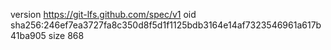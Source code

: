 version https://git-lfs.github.com/spec/v1
oid sha256:246ef7ea3727fa8c350d8f5d1f1125bdb3164e14af7323546961a617b41ba905
size 868
